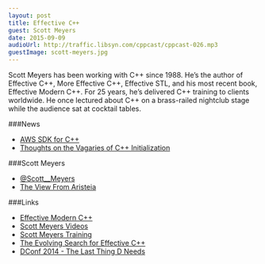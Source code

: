 ```yaml
---
layout: post
title: Effective C++
guest: Scott Meyers
date: 2015-09-09
audioUrl: http://traffic.libsyn.com/cppcast/cppcast-026.mp3
guestImage: scott-meyers.jpg
---
```


Scott Meyers has been working with C++ since 1988. He’s the author of Effective C++, More Effective C++, Effective STL, and his most recent book, Effective Modern C++. For 25 years, he’s delivered C++ training to clients worldwide. He once lectured about C++ on a brass-railed nightclub stage while the audience sat at cocktail tables.

###News

 - [AWS SDK for C++](https://aws.amazon.com/blogs/aws/introducing-the-aws-sdk-for-c/)
 - [Thoughts on the Vagaries of C++ Initialization](http://scottmeyers.blogspot.com/2015/09/thoughts-on-vagaries-of-c-initialization.html)
 
###Scott Meyers

 - [@Scott__Meyers](https://twitter.com/Scott__Meyers)
 - [The View From Aristeia](http://scottmeyers.blogspot.com/)

###Links

 - [Effective Modern C++](http://amzn.to/1M0xNAk)
 - [Scott Meyers Videos](http://www.aristeia.com/videos.html)
 - [Scott Meyers Training](http://www.aristeia.com/training.html)
 - [The Evolving Search for Effective C++](https://www.youtube.com/watch?v=smqT9Io_bKo)
 - [DConf 2014 - The Last Thing D Needs](https://www.youtube.com/watch?v=48kP_Ssg2eY)
